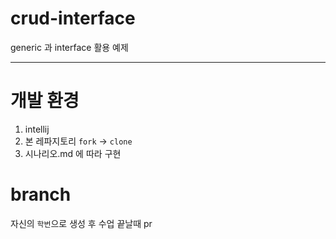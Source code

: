 # crud-interface
generic 과 interface 활용 예제

---

# 개발 환경
1. intellij
2. 본 레파지토리 ```fork``` -> ```clone```
3. 시나리오.md 에 따라 구현

# branch
자신의 ```학번```으로 생성 후 수업 끝날때 pr
